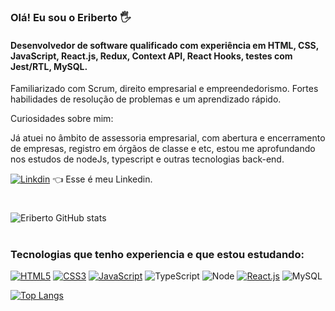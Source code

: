 ### Olá! Eu sou o Eriberto 🖐️

#### Desenvolvedor de software qualificado com experiência em HTML, CSS, JavaScript, React.js, Redux, Context API, React Hooks, testes com Jest/RTL, MySQL. 

Familiarizado com Scrum, direito empresarial e empreendedorismo. Fortes habilidades de resolução de problemas e um aprendizado rápido. 

Curiosidades sobre mim: 

Já atuei no âmbito de assessoria empresarial, com abertura e encerramento de empresas, registro em órgãos de classe e etc, estou me aprofundando nos estudos de nodeJs, typescript e outras tecnologias back-end.


[![Linkdin](https://img.shields.io/badge/LinkedIn-0077B5?style=for-the-badge&logo=linkedin&logoColor=white)](https://www.linkedin.com/in/eriberto-lima/) 👈 Esse é meu Linkedin.
#

![Eriberto GitHub stats](https://github-readme-stats.vercel.app/api?username=Eriberto-lab&show_icons=true&theme=radical)
#

### Tecnologias que tenho experiencia e que estou estudando:
[![HTML5](https://img.shields.io/badge/HTML5-E34F26?style=for-the-badge&logo=html5&logoColor=white)](https://pt.wikipedia.org/wiki/HTML5#:~:text=HTML5%20%28%20Hypertext%20Markup%20Language%2C%20vers%C3%A3o%205%29%20%C3%A9,da%20Web%2C%20atrav%C3%A9s%20de%20novas%20funcionalidades%20como%20)
[![CSS3](	https://img.shields.io/badge/CSS3-1572B6?style=for-the-badge&logo=css3&logoColor=white)](https://pt.wikipedia.org/wiki/CSS3)
[![JavaScript](https://img.shields.io/badge/JavaScript-323330?style=for-the-badge&logo=javascript&logoColor=F7DF1E)](https://pt.wikipedia.org/wiki/HTML5#:~:text=HTML5%20%28%20Hypertext%20Markup%20Language%2C%20vers%C3%A3o%205%29%20%C3%A9,da%20Web%2C%20atrav%C3%A9s%20de%20novas%20funcionalidades%20como%20)
![TypeScript](https://img.shields.io/badge/TypeScript-007ACC?style=for-the-badge&logo=typescript&logoColor=white)
![Node](https://img.shields.io/badge/Node.js-43853D?style=for-the-badge&logo=node.js&logoColor=white)
[![React.js](https://img.shields.io/badge/React-20232A?style=for-the-badge&logo=react&logoColor=61DAFB)](https://pt.wikipedia.org/wiki/HTML5#:~:text=HTML5%20%28%20Hypertext%20Markup%20Language%2C%20vers%C3%A3o%205%29%20%C3%A9,da%20Web%2C%20atrav%C3%A9s%20de%20novas%20funcionalidades%20como%20)
![MySQL](https://img.shields.io/badge/MySQL-00000F?style=for-the-badge&logo=mysql&logoColor=white)

[![Top Langs](https://github-readme-stats.vercel.app/api/top-langs/?username=Eriberto-lab&langs_count=8)](https://github.com/Eriberto-lab/github-readme-stats)

